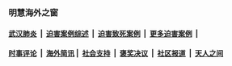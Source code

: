
### 明慧海外之窗

####  [武汉肺炎](indexes/365.md?t=03041600) &nbsp;|&nbsp;  [迫害案例综述](indexes/328.md?t=03041600) &nbsp;|&nbsp; [迫害致死案例](indexes/277.md?t=03041600)  &nbsp;|&nbsp; [更多迫害案例](indexes/81.md?t=03041600)  &nbsp;|&nbsp; 
####  [时事评论](indexes/19.md?t=03041600) &nbsp;|&nbsp; [海外简讯](indexes/245.md?t=03041600)&nbsp;|&nbsp;  [社会支持](indexes/140.md?t=03041600) &nbsp;|&nbsp; [褒奖决议](indexes/282.md?t=03041600) &nbsp;|&nbsp; [社区报道](indexes/91.md?t=03041600)  &nbsp;|&nbsp; [天人之间](indexes/78.md?t=03041600) 


